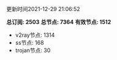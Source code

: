 更新时间2021-12-29 21:06:52

**总订阅: 2503**
**总节点: 7364**
**有效节点: 1512**
- v2ray节点: 1314
- ss节点: 168
- trojan节点: 30
